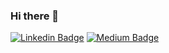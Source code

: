 ### Hi there 👋
[![Linkedin Badge](https://img.shields.io/badge/viaann-0072b1?style=flat&logo=Linkedin&logoColor=white&link=https://www.linkedin.com/in/viaann/)](https://www.linkedin.com/in/viaann/)
[![Medium Badge](https://img.shields.io/badge/@viaann-000000?style=flat&labelColor=00000&logo=Medium&link=https://medium.com/@viaann)](https://medium.com/@viaann)
<!--
**viaann/viaann** is a ✨ _special_ ✨ repository because its `README.md` (this file) appears on your GitHub profile.

Here are some ideas to get you started:

- 🔭 I’m currently working on ...
- 🌱 I’m currently learning ...
- 👯 I’m looking to collaborate on ...
- 🤔 I’m looking for help with ...
- 💬 Ask me about ...
- 📫 How to reach me: ...
- 😄 Pronouns: ...
- ⚡ Fun fact: ...
-->
